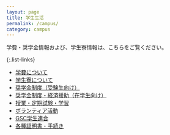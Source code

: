 ```yaml
---
layout: page
title: 学生生活
permalink: /campus/
category: campus
---
```


学費・奨学金情報および、学生寮情報は、こちらをご覧ください。

{:.list-links}
*   [学費について](http://www.aoyama.ac.jp/outline/information/battel/undergraduate_tuition_first.html)
*   [学生寮について](http://www.aoyama.ac.jp/life/health/dormitory/dormitory_sagamihara.html)
*   [奨学金制度（受験生向け）](http://www.aoyama.ac.jp/life/expenses/scholarship_prospective/)
*   [奨学金制度・経済援助（在学生向け）](http://www.aoyama.ac.jp/life/expenses/scholarship/)
*   [授業・定期試験・学習](http://www.aoyama.ac.jp/life/schooltime/)
*   [ボランティア活動](http://www.aoyama.ac.jp/life/volunteer/)
*   [GSC学生連合](http://gscstunion.com/)
*   [各種証明書・手続き](http://www.aoyama.ac.jp/life/procedure/)